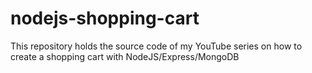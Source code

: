 # nodejs-shopping-cart
This repository holds the source code of my YouTube series on how to create a shopping cart with NodeJS/Express/MongoDB
